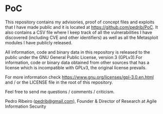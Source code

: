 PoC
===

This repository contains my advisories, proof of concept files and exploits that I have made public and it is located at https://github.com/pedrib/PoC.
It also contains a CSV file where I keep track of all the vulnerabilities I have discovered (including CVE and other identifiers) as well as all the Metasploit modules I have publicly released.

All information, code and binary data in this repository is released to the public under the GNU General Public License, version 3 (GPLv3).For information, code or binary data obtained from other sources that has a license which is incompatible with GPLv3, the original license prevails. 

For more information check https://www.gnu.org/licenses/gpl-3.0.en.html and / or the LICENSE file in the root of this repository.

Feel free to send me questions / comments / criticism.

Pedro Ribeiro (pedrib@gmail.com), Founder & Director of Research at Agile Information Security


